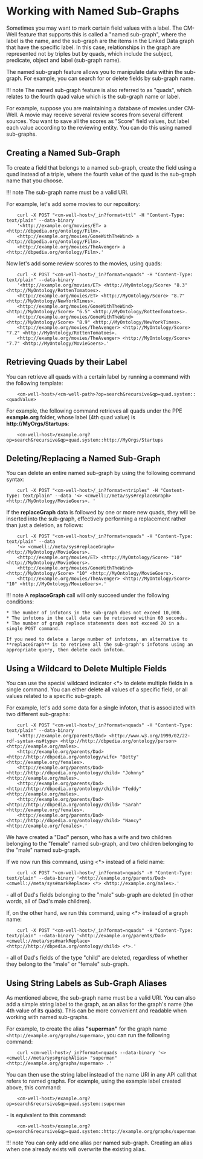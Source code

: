 # Working with Named Sub-Graphs

Sometimes you may want to mark certain field values with a label. The CM-Well feature that supports this is called a "named sub-graph", where the label is the name, and the sub-graph are the items in the Linked Data graph that have the specific label. In this case, relationships in the graph are represented not by triples but by quads, which include the subject, predicate, object and label (sub-graph name).

The named sub-graph feature allows you to manipulate data within the sub-graph. For example, you can search for or delete fields by sub-graph name.

!!! note
	The named sub-graph feature is also referred to as "quads", which relates to the fourth quad value which is the sub-graph name or label.

For example, suppose you are maintaining a database of movies under CM-Well. A movie may receive several review scores from several different sources. You want to save all the scores as "Score" field values, but label each value according to the reviewing entity. You can do this using named sub-graphs. 

## Creating a Named Sub-Graph
To create a field that belongs to a named sub-graph, create the field using a quad instead of a triple, where the fourth value of the quad is the sub-graph name that you choose.

!!! note
	The sub-graph name must be a valid URI.

For example, let's add some movies to our repository:

```
    curl -X POST "<cm-well-host>/_in?format=ttl" -H "Content-Type: text/plain" --data-binary 
    '<http://example.org/movies/ET> a <http://dbpedia.org/ontology/Film>.
    <http://example.org/movies/GoneWithTheWind> a <http://dbpedia.org/ontology/Film>.
    <http://example.org/movies/TheAvenger> a <http://dbpedia.org/ontology/Film>.'
```

Now let's add some review scores to the movies, using quads:

```
    curl -X POST "<cm-well-host>/_in?format=nquads" -H "Content-Type: text/plain" --data-binary 
    '<http://example.org/movies/ET> <http://MyOntology/Score> "8.3" <http://MyOntology/RottenTomatoes>.
    <http://example.org/movies/ET> <http://MyOntology/Score> "8.7" <http://MyOntology/NewYorkTimes>.
    <http://example.org/movies/GoneWithTheWind> <http://MyOntology/Score> "6.5" <http://MyOntology/RottenTomatoes>.
    <http://example.org/movies/GoneWithTheWind> <http://MyOntology/Score> "8.9" <http://MyOntology/NewYorkTimes>.
    <http://example.org/movies/TheAvenger> <http://MyOntology/Score> "7.2" <http://MyOntology/RottenTomatoes>.
    <http://example.org/movies/TheAvenger> <http://MyOntology/Score> "7.7" <http://MyOntology/MovieGoers>.'
```
    
## Retrieving Quads by their Label

You can retrieve all quads with a certain label by running a command with the following template:

```
    <cm-well-host>/<cm-well-path>?op=search&recursive&qp=quad.system::<quadValue>
```

For example, the following command retrieves all quads under the PPE **example.org** folder, whose label (4th quad value) is **http://MyOrgs/Startups**:

```
    <cm-well-host>/example.org?op=search&recursive&qp=quad.system::http://MyOrgs/Startups
```

## Deleting/Replacing a Named Sub-Graph

You can delete an entire named sub-graph by using the following command syntax:

```
    curl -X POST "<cm-well-host>/_in?format=ntriples" -H "Content-Type: text/plain" --data '<> <cmwell://meta/sys#replaceGraph> <http://MyOntology/MovieGoers>. '
```

If the **replaceGraph** data is followed by one or more new quads, they will be inserted into the sub-graph, effectively performing a replacement rather than just a deletion, as follows:

```
    curl -X POST "<cm-well-host>/_in?format=nquads" -H "Content-Type: text/plain" --data 
    '<> <cmwell://meta/sys#replaceGraph> <http://MyOntology/MovieGoers>. 
    <http://example.org/movies/ET> <http://MyOntology/Score> "10" <http://MyOntology/MovieGoers>.
    <http://example.org/movies/GoneWithTheWind> <http://MyOntology/Score> "10" <http://MyOntology/MovieGoers>.
    <http://example.org/movies/TheAvenger> <http://MyOntology/Score> "10" <http://MyOntology/MovieGoers>.'
```

!!! note
	A **replaceGraph** call will only succeed under the following conditions:
	
	* The number of infotons in the sub-graph does not exceed 10,000. 
	* The infotons in the call data can be retrieved within 60 seconds. 
	* The number of graph replace statements does not exceed 20 in a single POST command. 
	
	If you need to delete a large number of infotons, an alternative to **replaceGraph** is to retrieve all the sub-graph's infotons using an appropriate query, then delete each infoton.
    
## Using a Wildcard to Delete Multiple Fields

You can use the special wildcard indicator <*> to delete multiple fields in a single command. You can either delete all values of a specific field, or all values related to a specific sub-graph.

For example, let's add some data for a single infoton, that is associated with two different sub-graphs:

```
    curl -X POST "<cm-well-host>/_in?format=nquads" -H "Content-Type: text/plain" --data-binary
    '<http://example.org/parents/Dad> <http://www.w3.org/1999/02/22-rdf-syntax-ns#type> <http://http://dbpedia.org/ontology/person> <http://example.org/males>.
    <http://example.org/parents/Dad> <http://http://dbpedia.org/ontology/wife> "Betty" <http://example.org/females>.
    <http://example.org/parents/Dad> <http://http://dbpedia.org/ontology/child> "Johnny" <http://example.org/males>.
    <http://example.org/parents/Dad> <http://http://dbpedia.org/ontology/child> "Teddy" <http://example.org/males>.
    <http://example.org/parents/Dad> <http://http://dbpedia.org/ontology/child> "Sarah" <http://example.org/females>.
    <http://example.org/parents/Dad> <http://http://dbpedia.org/ontology/child> "Nancy" <http://example.org/females>.'
```

We have created a "Dad" person, who has a wife and two children belonging to the "female" named sub-graph, and two children belonging to the "male" named sub-graph.

If we now run this command, using <*> instead of a field name:

```
    curl -X POST "<cm-well-host>/_in?format=nquads" -H "Content-Type: text/plain" --data-binary '<http://example.org/parents/Dad> <cmwell://meta/sys#markReplace> <*> <http://example.org/males>.'
```

\- all of Dad's fields belonging to the "male" sub-graph are deleted (in other words, all of Dad's male children).

If, on the other hand, we run this command, using <*> instead of a graph name:

```
    curl -X POST "<cm-well-host>/_in?format=nquads" -H "Content-Type: text/plain" --data-binary '<http://example.org/parents/Dad> <cmwell://meta/sys#markReplace> <http://http://dbpedia.org/ontology/child> <*>.'
```

\- all of Dad's fields of the type "child" are deleted, regardless of whether they belong to the "male" or "female" sub-graph.

<a name="NamedGraphAliases"></a>
## Using String Labels as Sub-Graph Aliases

As mentioned above, the sub-graph name must be a valid URI. You can also add a simple string label to the graph, as an alias for the graph's name (the 4th value of its quads). This can be more convenient and readable when working with named sub-graphs.

For example, to create the alias **"superman"** for the graph name ```<http://example.org/graphs/superman>```, you can run the following command:

```
    curl <cm-well-host>/_in?format=nquads --data-binary '<> <cmwell://meta/sys#graphAlias> "superman" <http://example.org/graphs/superman> .'
```

You can then use the string label instead of the name URI in any API call that refers to named graphs. 
For example, using the example label created above, this command:

```
    <cm-well-host>/example.org?op=search&recursive&qp=quad.system::superman
```

\- is equivalent to this command:

```
    <cm-well-host>/example.org?op=search&recursive&qp=quad.system::http://example.org/graphs/superman
```

!!! note
	You can only add one alias per named sub-graph. Creating an alias when one already exists will overwrite the existing alias.

